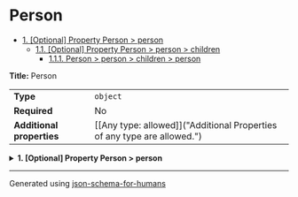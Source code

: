 # Person

- [1. [Optional] Property Person > person](#person)
  - [1.1. [Optional] Property Person > person > children](#person_children)
    - [1.1.1. Person > person > children > person](#autogenerated_heading_2)

**Title:** Person

|                           |                                                                         |
| ------------------------- | ----------------------------------------------------------------------- |
| **Type**                  | `object`                                                                |
| **Required**              | No                                                                      |
| **Additional properties** | [[Any type: allowed]]("Additional Properties of any type are allowed.") |

<details>
<summary>
<strong> <a name="person"></a>1. [Optional] Property Person > person</strong>  

</summary>
<blockquote>

|                           |                                                                         |
| ------------------------- | ----------------------------------------------------------------------- |
| **Type**                  | `object`                                                                |
| **Required**              | No                                                                      |
| **Additional properties** | [[Any type: allowed]]("Additional Properties of any type are allowed.") |
| **Defined in**            | #/definitions/person                                                    |

**Description:** A human being

<details>
<summary>
<strong> <a name="person_children"></a>1.1. [Optional] Property Person > person > children</strong>  

</summary>
<blockquote>

|              |         |
| ------------ | ------- |
| **Type**     | `array` |
| **Required** | No      |

**Description:** The children they had

|                      | Array restrictions |
| -------------------- | ------------------ |
| **Min items**        | N/A                |
| **Max items**        | N/A                |
| **Items unicity**    | False              |
| **Additional items** | False              |
| **Tuple validation** | See below          |

| Each item of this array must be  | Description   |
| -------------------------------- | ------------- |
| [person](#person_children_items) | A human being |

#### <a name="autogenerated_heading_2"></a>1.1.1. Person > person > children > person

|                           |                                                                         |
| ------------------------- | ----------------------------------------------------------------------- |
| **Type**                  | `object`                                                                |
| **Required**              | No                                                                      |
| **Additional properties** | [[Any type: allowed]]("Additional Properties of any type are allowed.") |
| **Same definition as**    | [person](#person)                                                       |

**Description:** A human being

</blockquote>
</details>

</blockquote>
</details>

----------------------------------------------------------------------------------------------------------------------------
Generated using [json-schema-for-humans](https://github.com/coveooss/json-schema-for-humans)
